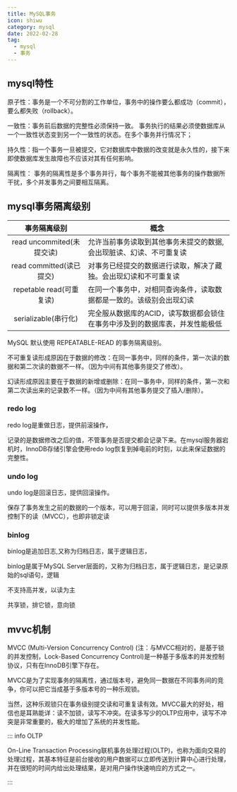 ```yaml
---
title: MySQL事务
icon: shiwu
category: mysql
date: 2022-02-28
tag:
  - mysql
  - 事务
---
```


## mysql特性

原子性：事务是一个不可分割的工作单位，事务中的操作要么都成功（commit），要么都失败（rollback）。

一致性：事务前后数据的完整性必须保持一致。 事务执行的结果必须使数据库从一个一致性状态变到另一个一致性的状态。在多个事务并行情况下；

持久性：指一个事务一旦被提交，它对数据库中数据的改变就是永久性的，接下来即使数据库发生故障也不应该对其有任何影响。

隔离性： 事务的隔离性是多个事务并行，每个事务不能被其他事务的操作数据所干扰，多个并发事务之间要相互隔离。

## mysql事务隔离级别

|事务隔离级别|概念|
|:--: | --- |
|read uncommited(未提交读)|允许当前事务读取到其他事务未提交的数据,会出现脏读、幻读、不可重复读|
|read committed(读已提交)|对事务已经提交的数据进行读取，解决了藏独。会出现幻读和不可重复读|
|repetable read(可重复读)|在同一个事务中，对相同查询条件，读取数据都是一致的。该级别会出现幻读|
|serializable(串行化)|完全服从数据库的ACID，读写数据都会锁住在事务中涉及到的数据库表，并发性能极低|

MySQL 默认使用 REPEATABLE-READ 的事务隔离级别。

不可重复读形成原因在于数据的修改：在同一事务中，同样的条件，第一次读的数据和第二次读的数据不一样。（因为中间有其他事务提交了修改）。

幻读形成原因主要在于数据的新增或删除：在同一事务中，同样的条件，第一次和第二次读出来的记录数不一样。（因为中间有其他事务提交了插入/删除）。

### redo log

redo log是重做日志，提供前滚操作，

记录的是数据修改之后的值，不管事务是否提交都会记录下来。在mysql服务器宕机时，InnoDB存储引擎会使用redo log恢复到掉电前的时刻，以此来保证数据的完整性。

### undo log

undo log是回滚日志，提供回滚操作。

保存了事务发生之前的数据的一个版本，可以用于回滚，同时可以提供多版本并发控制下的读（MVCC），也即非锁定读

### binlog

binlog是追加日志,又称为归档日志，属于逻辑日志，

binlog是属于MySQL Server层面的，又称为归档日志，属于逻辑日志，是记录原始的sql语句，逻辑

不支持高并发，以读为主

共享锁，排它锁，意向锁

## mvvc机制

MVCC (Multi-Version Concurrency Control) (注：与MVCC相对的，是基于锁的并发控制，Lock-Based Concurrency Control)是一种基于多版本的并发控制协议，只有在InnoDB引擎下存在。

MVCC是为了实现事务的隔离性，通过版本号，避免同一数据在不同事务间的竞争，你可以把它当成基于多版本号的一种乐观锁。

当然，这种乐观锁只在事务级别提交读和可重复读有效。MVCC最大的好处，相信也是耳熟能详：读不加锁，读写不冲突。在读多写少的OLTP应用中，读写不冲突是非常重要的，极大的增加了系统的并发性能。

::: info OLTP

On-Line Transaction Processing联机事务处理过程(OLTP)，也称为面向交易的处理过程，其基本特征是前台接收的用户数据可以立即传送到计算中心进行处理，并在很短的时间内给出处理结果，是对用户操作快速响应的方式之一。

:::

